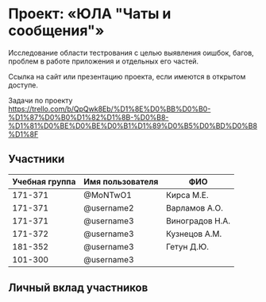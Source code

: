 # Проект: «ЮЛА "Чаты и сообщения"»

Исследование области тестрования с целью выявления оишбок, багов, проблем в работе приложения и отдельных его частей. 

Ссылка на сайт или презентацию проекта, если имеются в открытом доступе.

Задачи по проекту https://trello.com/b/QpQwk8Eb/%D1%8E%D0%BB%D0%B0-%D1%87%D0%B0%D1%82%D1%8B-%D0%B8-%D1%81%D0%BE%D0%BE%D0%B1%D1%89%D0%B5%D0%BD%D0%B8%D1%8F

## Участники

| Учебная группа | Имя пользователя | ФИО                      |
|----------------|------------------|--------------------------|
| 171-371        | @MoNTwO1         | Кирса М.Е.               |
| 171-371        | @username2       | Варламов А.О.            |
| 171-371        | @username3       | Виноградов Н.А.          |
| 171-372        | @username3       | Кузнецов А.М.            |
| 181-352        | @username3       | Гетун Д.Ю.               |
| 101-300        | @username3       |                          |

## Личный вклад участников


